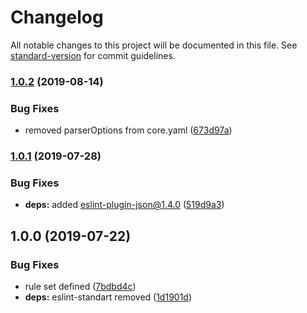 # Changelog

All notable changes to this project will be documented in this file. See [standard-version](https://github.com/conventional-changelog/standard-version) for commit guidelines.

### [1.0.2](https://github.com/ridakk/base-javascript-project-boilerplate/compare/v1.0.1...v1.0.2) (2019-08-14)


### Bug Fixes

* removed parserOptions from core.yaml ([673d97a](https://github.com/ridakk/base-javascript-project-boilerplate/commit/673d97a))



### [1.0.1](https://github.com/ridakk/base-javascript-project-boilerplate/compare/v1.0.0...v1.0.1) (2019-07-28)


### Bug Fixes

* **deps:** added eslint-plugin-json@1.4.0 ([519d9a3](https://github.com/ridakk/base-javascript-project-boilerplate/commit/519d9a3))



## 1.0.0 (2019-07-22)


### Bug Fixes

* rule set defined ([7bdbd4c](https://github.com/ridakk/base-javascript-project-boilerplate/commit/7bdbd4c))
* **deps:** eslint-standart removed ([1d1901d](https://github.com/ridakk/base-javascript-project-boilerplate/commit/1d1901d))
